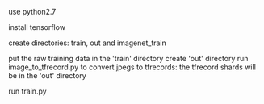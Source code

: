 use python2.7

install tensorflow

create directories:
       train, out and imagenet_train
       
put the raw training data in the 'train' directory
create 'out' directory
run image_to_tfrecord.py to convert jpegs to tfrecords: the tfrecord shards will be in the 'out' directory

run train.py

